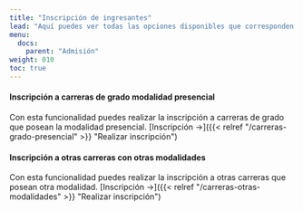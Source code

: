 ```yaml
---
title: "Inscripción de ingresantes"
lead: "Aquí puedes ver todas las opciones disponibles que corresponden a la inscripción de ingresantes"
menu:
  docs:
    parent: "Admisión"
weight: 010
toc: true
---
```


#### Inscripción a carreras de grado modalidad presencial

Con esta funcionalidad puedes realizar la inscripción a carreras de grado que posean la modalidad presencial. [Inscripción →]({{< relref "/carreras-grado-presencial" >}} "Realizar inscripción")

#### Inscripción a otras carreras con otras modalidades

Con esta funcionalidad puedes realizar la inscripción a otras carreras que posean otra modalidad. [Inscripción →]({{< relref "/carreras-otras-modalidades" >}} "Realizar inscripción")
